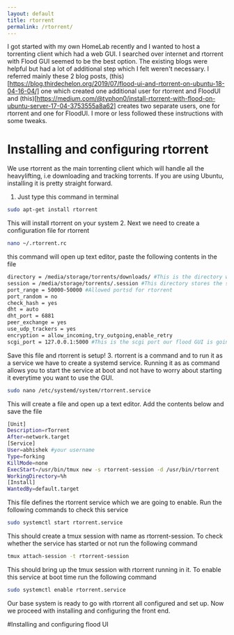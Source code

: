 ```yaml
---
layout: default
title: rtorrent
permalink: /rtorrent/
---
```

I got started with my own HomeLab recently and I wanted to host a torrenting client which had a web GUI. I searched over internet and rtorrent with Flood GUI seemed to be the best option. The existing blogs were helpful but had a lot of additional step which I felt weren't necessary. I referred mainly these 2 blog posts, (this)[https://blog.thirdechelon.org/2019/07/flood-ui-and-rtorrent-on-ubuntu-18-04-16-04/] one which created one additional user for rtorrent and FloodUI and (this)[https://medium.com/@typhon0/install-rtorrent-with-flood-on-ubuntu-server-17-04-3753555a8a62] creates two separate users, one for rtorrent and one for FloodUI. I more or less followed these instructions with some tweaks.

# Installing and configuring rtorrent
We use rtorrent as the main torrenting client which will handle all the heavylifting, i.e downloading and tracking torrents. If you are using Ubuntu, installing it is pretty straight forward.
1. Just type this command in terminal
```bash
sudo apt-get install rtorrent
```
This will install rtorrent on your system
2. Next we need to create a configuration file for rtorrent
```bash
nano ~/.rtorrent.rc 
```
this command will open up text editor, paste the following contents in the file
```bash
directory = /media/storage/torrents/downloads/ #This is the directory where you store downloaded torrents
session = /media/storage/torrents/.session #This directory stores the session information for rtorrent
port_range = 50000-50000 #Allowed portsd for rtorrent
port_random = no
check_hash = yes
dht = auto
dht_port = 6881
peer_exchange = yes
use_udp_trackers = yes
encryption = allow_incoming,try_outgoing,enable_retry
scgi_port = 127.0.0.1:5000 #This is the scgi port our flood GUI is going to use for downloading torrents
``` 
Save this file and rtorrent is setup! 
3. rtorrent is a command and to run it as a service we have to create a systemd service. Running it as as command allows you to start the service at boot and not have to worry about starting it everytime you want to use the GUI.
```bash
sudo nano /etc/systemd/system/rtorrent.service
```
This will create a file and open up a text editor. Add the contents below and save the file
```bash
[Unit]
Description=rTorrent
After=network.target
[Service]
User=abhishek #your username
Type=forking
KillMode=none
ExecStart=/usr/bin/tmux new -s rtorrent-session -d /usr/bin/rtorrent
WorkingDirectory=%h
[Install]
WantedBy=default.target
```
This file defines the rtorrent service which we are going to enable. Run the following commands to check this service

```bash
sudo systemctl start rtorrent.service
```
This should create a tmux session with name as rtorrent-session. To check whether the service has started or not run the following command 
```bash 
tmux attach-session -t rtorrent-session
```
This should bring up the tmux session with rtorrent running in it.
To enable this service at boot time run the following command
```bash
sudo systemctl enable rtorrent.service
```
Our base system is ready to go with rtorrent all configured and set up. Now we proceed with installing and configuring the front end.

#Installing and configuring flood UI